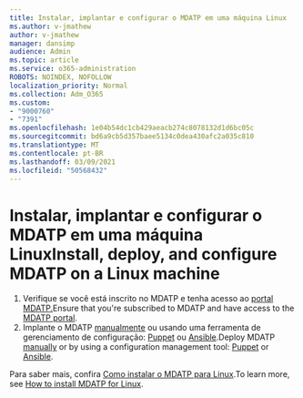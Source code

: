 ```yaml
---
title: Instalar, implantar e configurar o MDATP em uma máquina Linux
ms.author: v-jmathew
author: v-jmathew
manager: dansimp
audience: Admin
ms.topic: article
ms.service: o365-administration
ROBOTS: NOINDEX, NOFOLLOW
localization_priority: Normal
ms.collection: Adm_O365
ms.custom:
- "9000760"
- "7391"
ms.openlocfilehash: 1e04b54dc1cb429aeacb274c8078132d1d6bc05c
ms.sourcegitcommit: bd6a9cb5d357baee5134c0dea430afc2a035c810
ms.translationtype: MT
ms.contentlocale: pt-BR
ms.lasthandoff: 03/09/2021
ms.locfileid: "50568432"
---
```

# <a name="install-deploy-and-configure-mdatp-on-a-linux-machine"></a><span data-ttu-id="b4ebb-102">Instalar, implantar e configurar o MDATP em uma máquina Linux</span><span class="sxs-lookup"><span data-stu-id="b4ebb-102">Install, deploy, and configure MDATP on a Linux machine</span></span>

1. <span data-ttu-id="b4ebb-103">Verifique se você está inscrito no MDATP e tenha acesso ao [portal MDATP.](https://go.microsoft.com/fwlink/?linkid=2144512)</span><span class="sxs-lookup"><span data-stu-id="b4ebb-103">Ensure that you're subscribed to MDATP and have access to the [MDATP portal](https://go.microsoft.com/fwlink/?linkid=2144512).</span></span>
2. <span data-ttu-id="b4ebb-104">Implante o MDATP [manualmente](https://go.microsoft.com/fwlink/?linkid=2144809) ou usando uma ferramenta de gerenciamento de configuração: [Puppet](https://go.microsoft.com/fwlink/?linkid=2144715) ou [Ansible](https://go.microsoft.com/fwlink/?linkid=2144716).</span><span class="sxs-lookup"><span data-stu-id="b4ebb-104">Deploy MDATP [manually](https://go.microsoft.com/fwlink/?linkid=2144809) or by using a configuration management tool: [Puppet](https://go.microsoft.com/fwlink/?linkid=2144715) or [Ansible](https://go.microsoft.com/fwlink/?linkid=2144716).</span></span>

<span data-ttu-id="b4ebb-105">Para saber mais, confira [Como instalar o MDATP para Linux](https://go.microsoft.com/fwlink/?linkid=2144717).</span><span class="sxs-lookup"><span data-stu-id="b4ebb-105">To learn more, see [How to install MDATP for Linux](https://go.microsoft.com/fwlink/?linkid=2144717).</span></span>

